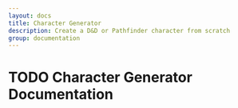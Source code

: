 ```yaml
---
layout: docs
title: Character Generator
description: Create a D&D or Pathfinder character from scratch
group: documentation
---
```


# TODO Character Generator Documentation